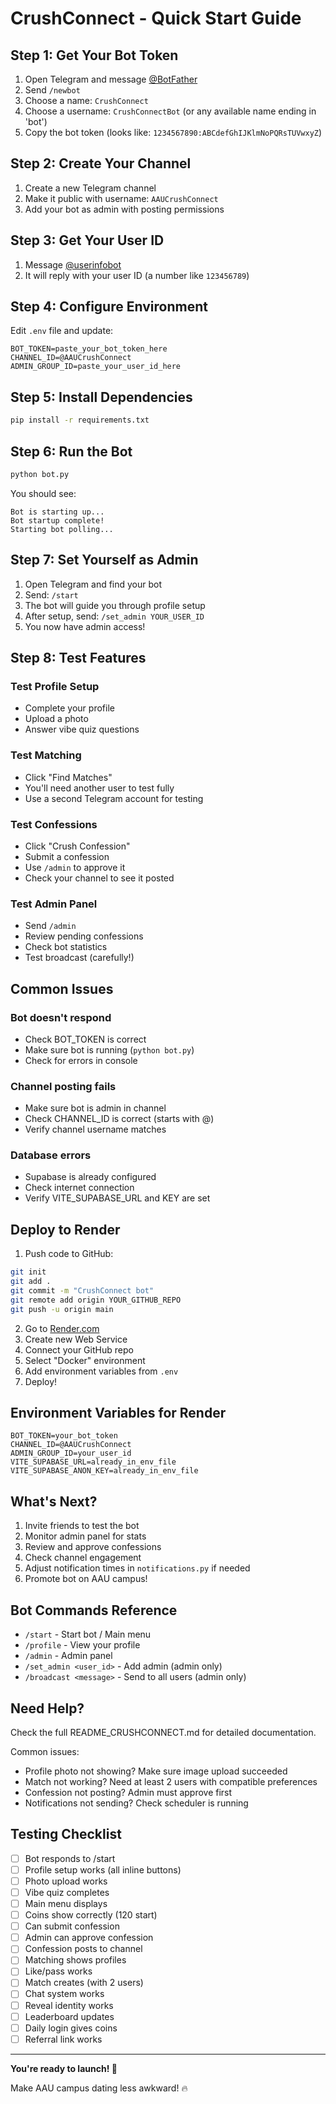 # CrushConnect - Quick Start Guide

## Step 1: Get Your Bot Token

1. Open Telegram and message [@BotFather](https://t.me/BotFather)
2. Send `/newbot`
3. Choose a name: `CrushConnect`
4. Choose a username: `CrushConnectBot` (or any available name ending in 'bot')
5. Copy the bot token (looks like: `1234567890:ABCdefGhIJKlmNoPQRsTUVwxyZ`)

## Step 2: Create Your Channel

1. Create a new Telegram channel
2. Make it public with username: `AAUCrushConnect`
3. Add your bot as admin with posting permissions

## Step 3: Get Your User ID

1. Message [@userinfobot](https://t.me/userinfobot)
2. It will reply with your user ID (a number like `123456789`)

## Step 4: Configure Environment

Edit `.env` file and update:

```env
BOT_TOKEN=paste_your_bot_token_here
CHANNEL_ID=@AAUCrushConnect
ADMIN_GROUP_ID=paste_your_user_id_here
```

## Step 5: Install Dependencies

```bash
pip install -r requirements.txt
```

## Step 6: Run the Bot

```bash
python bot.py
```

You should see:
```
Bot is starting up...
Bot startup complete!
Starting bot polling...
```

## Step 7: Set Yourself as Admin

1. Open Telegram and find your bot
2. Send: `/start`
3. The bot will guide you through profile setup
4. After setup, send: `/set_admin YOUR_USER_ID`
5. You now have admin access!

## Step 8: Test Features

### Test Profile Setup
- Complete your profile
- Upload a photo
- Answer vibe quiz questions

### Test Matching
- Click "Find Matches"
- You'll need another user to test fully
- Use a second Telegram account for testing

### Test Confessions
- Click "Crush Confession"
- Submit a confession
- Use `/admin` to approve it
- Check your channel to see it posted

### Test Admin Panel
- Send `/admin`
- Review pending confessions
- Check bot statistics
- Test broadcast (carefully!)

## Common Issues

### Bot doesn't respond
- Check BOT_TOKEN is correct
- Make sure bot is running (`python bot.py`)
- Check for errors in console

### Channel posting fails
- Make sure bot is admin in channel
- Check CHANNEL_ID is correct (starts with @)
- Verify channel username matches

### Database errors
- Supabase is already configured
- Check internet connection
- Verify VITE_SUPABASE_URL and KEY are set

## Deploy to Render

1. Push code to GitHub:
```bash
git init
git add .
git commit -m "CrushConnect bot"
git remote add origin YOUR_GITHUB_REPO
git push -u origin main
```

2. Go to [Render.com](https://render.com)
3. Create new Web Service
4. Connect your GitHub repo
5. Select "Docker" environment
6. Add environment variables from `.env`
7. Deploy!

## Environment Variables for Render

```
BOT_TOKEN=your_bot_token
CHANNEL_ID=@AAUCrushConnect
ADMIN_GROUP_ID=your_user_id
VITE_SUPABASE_URL=already_in_env_file
VITE_SUPABASE_ANON_KEY=already_in_env_file
```

## What's Next?

1. Invite friends to test the bot
2. Monitor admin panel for stats
3. Review and approve confessions
4. Check channel engagement
5. Adjust notification times in `notifications.py` if needed
6. Promote bot on AAU campus!

## Bot Commands Reference

- `/start` - Start bot / Main menu
- `/profile` - View your profile
- `/admin` - Admin panel
- `/set_admin <user_id>` - Add admin (admin only)
- `/broadcast <message>` - Send to all users (admin only)

## Need Help?

Check the full README_CRUSHCONNECT.md for detailed documentation.

Common issues:
- Profile photo not showing? Make sure image upload succeeded
- Match not working? Need at least 2 users with compatible preferences
- Confession not posting? Admin must approve first
- Notifications not sending? Check scheduler is running

## Testing Checklist

- [ ] Bot responds to /start
- [ ] Profile setup works (all inline buttons)
- [ ] Photo upload works
- [ ] Vibe quiz completes
- [ ] Main menu displays
- [ ] Coins show correctly (120 start)
- [ ] Can submit confession
- [ ] Admin can approve confession
- [ ] Confession posts to channel
- [ ] Matching shows profiles
- [ ] Like/pass works
- [ ] Match creates (with 2 users)
- [ ] Chat system works
- [ ] Reveal identity works
- [ ] Leaderboard updates
- [ ] Daily login gives coins
- [ ] Referral link works

---

**You're ready to launch! 🚀**

Make AAU campus dating less awkward! 🔥
